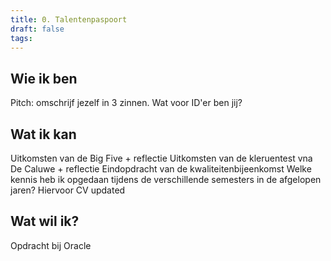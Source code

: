 ```yaml
---
title: 0. Talentenpaspoort
draft: false
tags:
---
```

 ## Wie ik ben
Pitch: omschrijf jezelf in 3 zinnen. Wat voor ID'er ben jij?

## Wat ik kan
Uitkomsten van de Big Five + reflectie
Uitkomsten van de kleruentest vna De Caluwe + reflectie
Eindopdracht van de kwaliteitenbijeenkomst
Welke kennis heb ik opgedaan tijdens de verschillende semesters in de afgelopen jaren? Hiervoor CV updated

## Wat wil ik?
Opdracht bij Oracle